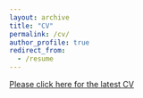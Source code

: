 ```yaml
---
layout: archive
title: "CV"
permalink: /cv/
author_profile: true
redirect_from:
  - /resume
---
```


<a href="https://sushmakambagowni.github.io/Sushma%20Kambagowni_Curriculum%20Vitae.pdf" target="_blank" onclick="window.open(this.href); return false;">Please click here for the latest CV</a>
